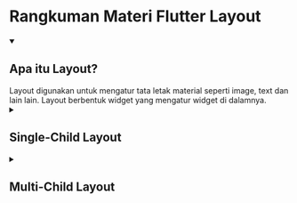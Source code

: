 # Rangkuman Materi Flutter Layout

<details open>
<summary>

## Apa itu Layout?

</summary>
Layout digunakan untuk mengatur tata letak material seperti image, text dan lain lain. Layout berbentuk widget yang mengatur widget di dalamnya. <br>

</details>

<details>
<summary>

## Single-Child Layout

</summary>
Sesuai namanya widget ini hanya dapat memiliki satu child saja seperti Container, SizedBox, Center, SingleChildScrollView dan lain - lain. <br>

### Container <br>
Membuat sebuah box dan dapat dibungkus oleh widget lain, Box memiliki margin, padding dan juga border. Margin adalah jarak antara Container dengan bagian luar Container, Padding merupakan jarak antara child dengan Container (margin diluar sedangkan padding didalam). Cara penggunaan : <br>

```
Container(
    margin: EdgeInsets.all(10),
    padding: EdgeInsets.all(10),
    decoration: BoxDecoration(
        border: Border.all(),
    ),
    child: Text('Hallo'),
);
```

### Center <br>
Widget yang digunakan untuk membuat sebuah box dan bisa dibungkus oleh widget lain. Dapat mengikuti lebar dan tinggi ruang di luarnya serta meletakkan widget berada dibagian tengah. Contoh penggunaannya : <br>

```
Center(
    child: Text('Hallo'),       // OUTPUT HALO AKAN DI TENGAH TENGAH
);
```

### SizedBox <br>
Widget yang digunakan untuk membuat sebuah box dan bisa dibungkus oleh widget lain. Box dapat diatur lebar dan tingginya, sizedbox ini lebih sederhana dari Container. SizedBox hanya memiliki beberapa properti seperti child, width, height dan key. Contoh penggunannya : <br>

```
SizedBox(
    width: 100,
    height: 150,
    child: Text('Halo'),
);
```

</details>

<details>
<summary>

## Multi-Child Layout 

</summary>
Digunakan apabila kita ingin menggunakan widget lebih dari satu dan menggunakan properti children. <br>

### Column <br>
Mengatur widgets secara vertikal. Cara penggunaannya : <br>

```
Column(
    children: [
        Container(
            margin: EdgeInsets.all(10),
            padding: EdgeInsets.all(10),
            decoration: BoxDecoration(
                border: Border.all(),
            ),
            child: Text('Hallo'),
        ),
        Container(
            margin: EdgeInsets.all(10),
            padding: EdgeInsets.all(10),
            decoration: BoxDecoration(
                border: Border.all(),
            ),
            child: Text('Hallo'),
        ),
    ],
);
```

Maka akan menghasilkan output secara vertikal (ke bawah).<br>

### Row <br>
Mengatur widgets secara horizontal. Cara penggunaannya sama seperti Column : <br>

```
Row(
    children: [
        Container(
            margin: EdgeInsets.all(10),
            padding: EdgeInsets.all(10),
            decoration: BoxDecoration(
                border: Border.all(),
            ),
            child: Text('Hallo'),
        ),
        Container(
            margin: EdgeInsets.all(10),
            padding: EdgeInsets.all(10),
            decoration: BoxDecoration(
                border: Border.all(),
            ),
            child: Text('Hallo'),
        ),
    ],
);
```

Maka outputnya akan secara horizontal (ke samping). <br>

### ListView <br>
Berbeda dengan Column dan juga Row, widget ini bisa mengatur widgets dalam bentuk list sehingga memiliki kemampuan scroll apabila children yang dimiliki sudah melebihi batas. Contoh penggunannya : <br>

```
ListView(
    children: [
        Container(
            margin: EdgeInsets.all(10),
            padding: EdgeInsets.all(10),
            decoration: BoxDecoration(
                border: Border.all(),
            ),
            child: Text('Hallo'),
        ),
    ],
);
```

### GridView <br>
Dapat mengatur widgets childrennya dalam bentuk galeri, kita bisa menggunakan GridView.count untuk mengatur jumlah yang ingin diterapkan. Contoh penggunannya : <br>

```
GridView.count(
    crossAxisCount: 4,                  // BERFUNGSI UNTUK MENGATUR BERAPA BANYAK VIEW YANG DITAMPILKAN DALAM SATU BARIS
    children: [
        Container(
            margin: EdgeInsets.all(10),
            padding: EdgeInsets.all(10),
            decoration: BoxDecoration(
                border: Border.all(),
            ),
            child: Text('Hallo'),
        ),
        Container(
            margin: EdgeInsets.all(10),
            padding: EdgeInsets.all(10),
            decoration: BoxDecoration(
                border: Border.all(),
            ),
            child: Text('Hallo'),
        ),
    ],
);
```

</details>